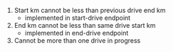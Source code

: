 1. Start km cannot be less than previous drive end km
   - implemented in start-drive endpoint
2. End km cannot be less than same drive start km
   - implemented in end-drive endpoint
3. Cannot be more than one drive in progress
